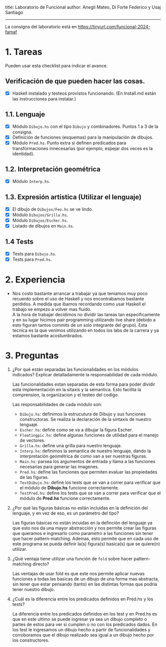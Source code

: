 title: Laboratorio de Funcional
author: Anegli Mateo, Di Forte Federico y Usaj Santiago

---

La consigna del laboratorio está en https://tinyurl.com/funcional-2024-famaf

# 1. Tareas

Pueden usar esta checklist para indicar el avance.

## Verificación de que pueden hacer las cosas.

- [x] Haskell instalado y testeos provistos funcionando. (En Install.md están las instrucciones para instalar.)

## 1.1. Lenguaje

- [x] Módulo `Dibujo.hs` con el tipo `Dibujo` y combinadores. Puntos 1 a 3 de la consigna.
- [x] Definición de funciones (esquemas) para la manipulación de dibujos.
- [x] Módulo `Pred.hs`. Punto extra si definen predicados para transformaciones innecesarias (por ejemplo, espejar dos veces es la identidad).

## 1.2. Interpretación geométrica

- [x] Módulo `Interp.hs`.

## 1.3. Expresión artística (Utilizar el lenguaje)

- [x] El dibujo de `Dibujos/Feo.hs` se ve lindo.
- [x] Módulo `Dibujos/Grilla.hs`.
- [x] Módulo `Dibujos/Escher.hs`.
- [x] Listado de dibujos en `Main.hs`.

## 1.4 Tests

- [x] Tests para `Dibujo.hs`.
- [x] Tests para `Pred.hs`.

# 2. Experiencia

- Nos costo bastante arrancar a trabajar ya que teniamos muy poco recuerdo sobre el uso de Haskell y nos encontrabamos bastante perdidos. A medida que ibamos recordando como usar Haskell el trabajo se empezo a volver mas fluido. <br>
  A la hora de trabajar decidimos no dividir las tareas tan especificamente y en su lugar hicimos pair programming utilizando live share (debido a esto figuran tantos commits de un solo integrante del grupo). Esta tecnica es la que venimos utilizando en todos los labs de la carrera y ya estamos bastante acostumbrados.

# 3. Preguntas

1. ¿Por qué están separadas las funcionalidades en los módulos indicados? Explicar detalladamente la responsabilidad de cada módulo.

   Las funcionalidades estan separadas de esta forma para poder dividir esta implementación en la sitaxis y la semantica. Esto facilita la comprension, la organizacion y el testeo del codigo.

   Las responsabilidades de cada módulo son:

   - `Dibujo.hs`: definimos la estrucutura de Dibujo y sus funciones constructoras. Se realiza la declaración de la sintaxis de nuestro lenguaje.
   - `Escher.hs`: define como se va a dibujar la figura Escher.
   - `Floatingpic.hs`: define algunas funciones de utilidad para el manejo de vectores.
   - `Grilla.hs`: define una grilla para nuestro lenguaje.
   - `Interp.hs`: definimos la semantica de nuestro lenguaje, dando la interpretación geométrica de como van a ser nuestras figuras.
   - `Main.hs`: parsea los argumentos de entrada y llama a las funciones necesarias para generar las imagenes.
   - `Pred.hs`: define las funciones que permiten evaluar las propiedades de las figuras.
   - `TestDibujo.hs`: define los tests que se van a correr para verificar que el módulo de **Dibujo.hs** funcione correctamente.
   - `TestPred.hs`: define los tests que se van a correr para verificar que el módulo de **Pred.hs** funcione correctamente.

2. ¿Por qué las figuras básicas no están incluidas en la definición del lenguaje, y en vez de eso, es un parámetro del tipo?

   Las figuras básicas no están incuidas en la definción del lenguaje ya que esto nos da una mayor abstracción y nos permite crear las figuras que queramos e ingresarlo como parametro a las funciones sin tener que hacer pattern-matching. Ademas, esto permite que en cada uso de este programa se pueda definir la(s) figura(s) basica(s) que se quiere(n) utilizar.

3. ¿Qué ventaja tiene utilizar una función de `fold` sobre hacer pattern-matching directo?

   Las ventajas de usar fold es que este nos permite aplicar nuevas funciones a todas las basicas de un dibujo de una forma mas abstracta, sin tener que estar pensando (tanto) en las distintas formas que podria tener nuestro dibujo.

4. ¿Cuál es la diferencia entre los predicados definidos en Pred.hs y los tests?

   La diferencia entre los predicados definidos en los test y en Pred.hs es que en este ultimo se puede ingresar ya sea un dibujo completo o partes de estos para ver si cumplen o no con los predicados dados. En los test le ingresamos un dibujo hecho a partir de funcionalidades y corroboramos que el dibujo realizado sea igual a un dibujo hecho por los constructores.
